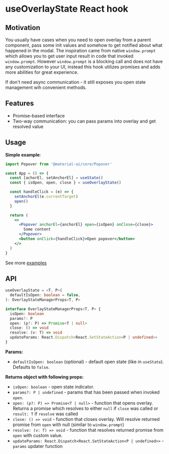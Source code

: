 # useOverlayState React hook

## Motivation

You usually have cases when you need to open overlay from a parent component, pass some init values and somehow to get notified about what happened in the modal.
The inspiration came from native `window.prompt` which allows you to get user input result in code that invoked `window.prompt`. However `window.prompt` is a blocking call and does not have any customization to your UI, instead this hook utilizes promises and adds more abilities for great experience.

If don't need async communication - it still exposes you open state management wih convenient methods.

## Features

- Promise-based interface
- Two-way communication: you can pass params into overlay and get resolved value

## Usage

**Simple example**:

```jsx
import Popover from '@material-ui/core/Popover'

const App = () => {
  const [achorEl, setAnchorEl] = useState()
  const { isOpen, open, close } = useOverlayState()

  const handleClick = (e) => {
    setAnchorEl(e.currentTarget)
    open()
  }

  return (
    <>
      <Popover anchorEl={anchorEl} open={isOpen} onClose={close}>
        Some content
      </Popover>
      <button onClick={handleClick}>Open popover</button>
    </>
  )
}
```

See more [examples](https://github.com/ekscentrysytet/use-overlay-state/tree/main/examples)

## API

```ts
useOverlayState = <T, P>(
  defaultIsOpen: boolean = false,
): OverlayStateManagerProps<T, P>

interface OverlayStateManagerProps<T, P> {
  isOpen: boolean
  params?: P
  open: (p?: P) => Promise<T | null>
  close: () => void
  resolve: (v: T) => void
  updateParams: React.Dispatch<React.SetStateAction<P | undefined>>
}
```

**Params:**

- `defaultIsOpen: boolean` (optional) - default open state (like in `useState`). Defaults to `false`.

**Returns object with following props:**

- `isOpen: boolean` - open state indicator.
- `params?: P | undefined` - params that has been passed when invoked `open`.
- `open: (p?: P) => Promise<T | null>` - function that opens overlay. Returns a promise which resolves to either `null` if `close` was called or `result: T` if `resolve` was called
- `close: () => void` - function that closes overlay. Will resolve returned promise from `open` with null (similar to `window.prompt`)
- `resolve: (v: T) => void` - function that resolves returned promise from `open` with custom value.
- `updateParams: React.Dispatch<React.SetStateAction<P | undefined>>` - `params` updater function
